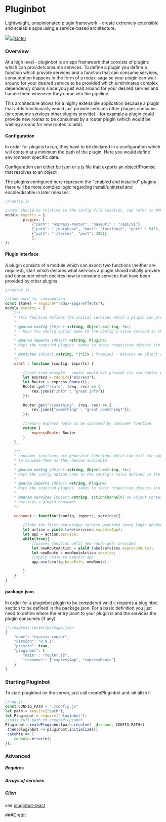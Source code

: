 # Pluginbot 
Lightweight, unopinionated plugin framework - create extremely extensible and scalable apps using a service-based architecture.

<img src="https://img.shields.io/badge/stability-experimental-red.svg">[![Gitter](https://badges.gitter.im/service-bot/pluginbot.svg)](https://gitter.im/service-bot/pluginbot?utm_source=badge&utm_medium=badge&utm_campaign=pr-badge)

### Overview
At a high level - pluginbot is an app framework that consists of plugins which can provide/consume services. To define a plugin you define a function which provide services and a function that can consume services, consumption happens in the form of a redux-saga so your plugin can wait around for your desired service to be provided which elmiminates complex dependency chains since you just wait around for your desired servies and handle them whenever they come into the pipeline.

This architecture allows for a highly extensible application because a plugin that adds functionality would just provide services other plugins consume (or consume services other plugins provide) - for example a plugin could provide new routes to be consumed by a router plugin (which would be waiting around for new routes to add).

#### Configuration
In order for plugins to run, they have to be declared in a configuration 
which will contain at a minimum the path of the plugin. Here you would define
environment specific data.

Configuration can either be json or a js file that exports an object/Promise that resolves to an object 

The plugins configured here represent the "enabled and installed" plugins - there will be more complex logic regarding
Install/uninstall and enable/disable in later releases. 




```js
//config.js

//path should be relative to the config file location, can refer to NPM modules as well
module.exports = {
        plugins: [
            {"path": "express-router", "baseUrl" : "/api/v1"},
            {"path": "./database", "host": "localhost", "port" : 5432, "username" : "admin", "database" : "my_app_db"},
            {"path": "./server", "port": 3001},
            ],
};
```


#### Plugin Interface  
A plugin consists of a module which can export two functions (neither are required), start which decides what services a plugin should initially provide
and consumer which decides how to consume services that have been provided by other plugins 


```js
//router.js

//take used for consumption
const {take} = require("redux-saga/effects");
module.exports = {
    /**
    * This function defines the initial services which a plugin can provide
    * 
    * @param config {Object.<string, Object.<string, *>>} 
    * - Keys the config option name to the config's value defined in the Pluginbot configuration
    *  
    * @param imports {Object.<string, Plugin>} 
    * Keys the required plugins' names to their respective objects (in an initialized state)
    * 
    * @returns {Object.<string, *|*[]> | Promise} - Returns an object containing provided services keyed by service name
    */
    start : function (config, imports) {
        
        //contrived example - router would not provide its own routes usually...
        let express = require("express");
        let Router = express.Router();
        Router.get("/info", (req, res) => {
            res.json({"info" : "great info"})
        });
        
        Router.get("/something", (req, res) => {
            res.json({"something" : "great something?"});
        });
        
        //return express route to be consumed by consumer function
        return {
            expressRoute: Router
        }
    },
    
    /**
    * consumer functions are generator functions which can wait for specific services to be provided and define how 
    * to consume them as they become available
    * 
    * @param config {Object.<string, Object.<string, *>>} 
    * Keys the config option name to the config's value defined in the Pluginbot configuration
    * 
    * @param imports {Object.<string, Plugin>} 
    * Keys the required plugins' names to their respective objects (in an initialized state)
    * 
    * @param services {Object.<string, actionChannel>} an object containing actionChannels for each of the different
    * services a plugin consumes
    */
    
    consumer : function*(config, imports, services){
        
        //take the first expressApp service provided (more logic needed to handle multiple express apps)
        let action = yield take(services.expressApp);
        let app = action.service;
        while(true){
            //pauses function until new route gets provided
            let newRouteAction = yield take(services.expressRoute);
            let newRoute = newRouteAction.service;
            //apply route to express app
            app.use(config.basePath, newRoute);
            
        }
    }
}
```



 
#### package.json
In order for a pluginbot plugin to be considered valid it requires a pluginbot 
section to be defined in the package.json. For a basic definition you just need 
to define where the entry point to your plugin is and the services the plugin consumes (if any)
```js
//./express-router/package.json
{
    "name": "express-router",
    "version": "0.0.1",
    "private": true,
    "pluginbot": {
        "main" : "router.js", 
        "consumes": ["expressApp", "expressRoute"]
    }
}
```
### Starting Pluginbot
To start pluginbot on the server, just call createPluginbot and initialize it

```javascript
//app.js
const CONFIG_PATH = "./config.js"
let path = require("path");
let Pluginbot = require("pluginbot");
//pass full path to createPluginbot
Pluginbot.createPluginbot(path.resolve(__dirname, CONFIG_PATH))
.then(pluginbot => pluginbot.initialize())
.catch(e => {
    console.error(e);
});

```


### Advanced
##### Requires
##### Arrays of services
##### Clien
see [pluginbot-react](https://github.com/service-bot/pluginbot-react)


###Credit
